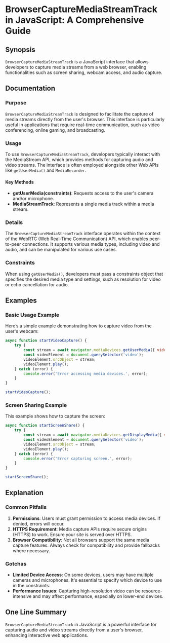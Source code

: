 <!--
Meta Description: # BrowserCaptureMediaStreamTrack in JavaScript: A Comprehensive Guide ## Synopsis `BrowserCaptureMediaStreamTrack` is a JavaScript interface that allo...
Meta Keywords: video, media, error, capture, browsercapturemediastreamtrack
-->

# BrowserCaptureMediaStreamTrack in JavaScript: A Comprehensive Guide

## Synopsis
`BrowserCaptureMediaStreamTrack` is a JavaScript interface that allows developers to capture media streams from a web browser, enabling functionalities such as screen sharing, webcam access, and audio capture.

## Documentation

### Purpose
`BrowserCaptureMediaStreamTrack` is designed to facilitate the capture of media streams directly from the user's browser. This interface is particularly useful in applications that require real-time communication, such as video conferencing, online gaming, and broadcasting.

### Usage
To use `BrowserCaptureMediaStreamTrack`, developers typically interact with the MediaStream API, which provides methods for capturing audio and video streams. The interface is often employed alongside other Web APIs like `getUserMedia()` and `MediaRecorder`.

#### Key Methods
- **getUserMedia(constraints)**: Requests access to the user's camera and/or microphone.
- **MediaStreamTrack**: Represents a single media track within a media stream.

### Details
The `BrowserCaptureMediaStreamTrack` interface operates within the context of the WebRTC (Web Real-Time Communication) API, which enables peer-to-peer connections. It supports various media types, including video and audio, and can be manipulated for various use cases. 

### Constraints
When using `getUserMedia()`, developers must pass a constraints object that specifies the desired media type and settings, such as resolution for video or echo cancellation for audio.

## Examples

### Basic Usage Example
Here’s a simple example demonstrating how to capture video from the user's webcam:

```javascript
async function startVideoCapture() {
    try {
        const stream = await navigator.mediaDevices.getUserMedia({ video: true });
        const videoElement = document.querySelector('video');
        videoElement.srcObject = stream;
        videoElement.play();
    } catch (error) {
        console.error('Error accessing media devices.', error);
    }
}

startVideoCapture();
```

### Screen Sharing Example
This example shows how to capture the screen:

```javascript
async function startScreenShare() {
    try {
        const stream = await navigator.mediaDevices.getDisplayMedia({ video: true });
        const videoElement = document.querySelector('video');
        videoElement.srcObject = stream;
        videoElement.play();
    } catch (error) {
        console.error('Error capturing screen.', error);
    }
}

startScreenShare();
```

## Explanation
### Common Pitfalls
1. **Permissions**: Users must grant permission to access media devices. If denied, errors will occur.
2. **HTTPS Requirement**: Media capture APIs require secure origins (HTTPS) to work. Ensure your site is served over HTTPS.
3. **Browser Compatibility**: Not all browsers support the same media capture features. Always check for compatibility and provide fallbacks where necessary.

### Gotchas
- **Limited Device Access**: On some devices, users may have multiple cameras and microphones. It's essential to specify which device to use in the constraints.
- **Performance Issues**: Capturing high-resolution video can be resource-intensive and may affect performance, especially on lower-end devices.

## One Line Summary
`BrowserCaptureMediaStreamTrack` in JavaScript is a powerful interface for capturing audio and video streams directly from a user's browser, enhancing interactive web applications.